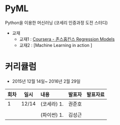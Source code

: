 # PyML
Python을 이용한 머신러닝 (코세리 인증과정 도전 스터디)

* 교재
  - 교재1 : [Coursera - 존스홉킨스 Regression Models](https://www.coursera.org/course/regmods)
  - 교재2 : [Machine Learning in action ] 

# 커리큘럼
* 2015년 12월 14일~ 2016년 2월 29일


| 회차  | 일시   | 내용                                  | 발표자  |              발표자료                    |
| ----- |:------:| :-------------------------------------|:-------:|:----------------------------------------: |
| 1 |12/14|(코세라) 1.   |권준호|[]() |
|   |     |              |      |     |
|   |     |(파이썬) 1.   |김성근|[]() |

